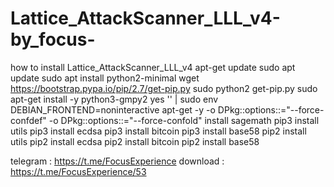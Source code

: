 # Lattice_AttackScanner_LLL_v4-by_focus-

how to install Lattice_AttackScanner_LLL_v4
apt-get update
sudo apt update
sudo apt install python2-minimal
wget https://bootstrap.pypa.io/pip/2.7/get-pip.py
sudo python2 get-pip.py
sudo apt-get install -y python3-gmpy2
yes '' | sudo env DEBIAN_FRONTEND=noninteractive apt-get -y -o DPkg::options::="--force-confdef" -o DPkg::options::="--force-confold" install sagemath
pip3 install utils
pip3 install ecdsa
pip3 install bitcoin
pip3 install base58
pip2 install utils
pip2 install ecdsa
pip2 install bitcoin
pip2 install base58

telegram : https://t.me/FocusExperience
download : https://t.me/FocusExperience/53
